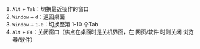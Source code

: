 1. `Alt` + `Tab`：切换最近操作的窗口
2. `Window` + `d`：返回桌面
3. `Window` + `1-0`：切换至第 1-10 个Tab
4. `Alt` + `F4`：关闭窗口（焦点在桌面时是关机界面，在 网页/软件 时则关闭 浏览器/软件）